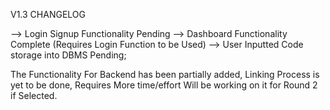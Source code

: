 V1.3 CHANGELOG

--> Login Signup Functionality Pending
--> Dashboard Functionality Complete (Requires Login Function to be Used)
--> User Inputted Code storage into DBMS Pending;

The Functionality For Backend has been partially added, Linking Process is yet to be done, Requires More time/effort
Will be working on it for Round 2 if Selected.
